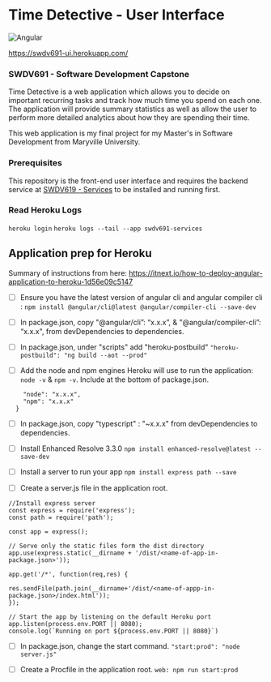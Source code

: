 # Time Detective - User Interface
![Angular](https://badges.aleen42.com/src/angular.svg)

https://swdv691-ui.herokuapp.com/

### SWDV691 - Software Development Capstone

Time Detective is a web application which allows you to decide on important recurring tasks and track how much time you spend on each one. The application will provide summary statistics as well as allow the user to perform more detailed analytics about how they are spending their time.

This web application is my final project for my Master's in Software Development from Maryville University.

### Prerequisites

This repository is the front-end user interface and requires the backend service at [SWDV619 - Services](https://github.com/mikecolbert2/SWDV691-Services) to be installed and running first.



### Read Heroku Logs
 ```heroku login```
 ```heroku logs --tail --app swdv691-services```


 ## Application prep for Heroku
Summary of instructions from here: https://itnext.io/how-to-deploy-angular-application-to-heroku-1d56e09c5147
  
 - [ ] Ensure you have the latest version of angular cli and angular compiler cli : ```npm install @angular/cli@latest @angular/compiler-cli --save-dev```  
  
 - [ ] In package.json, copy "@angular/cli”: “x.x.x”, & "@angular/compiler-cli”: “x.x.x", from devDependencies to dependencies.
 
 - [ ] In package.json, under "scripts" add "heroku-postbuild" ```"heroku-postbuild": "ng build --aot --prod"```  
 
 - [ ] Add the node and npm engines Heroku will use to run the application:  ``` node -v``` & ``` npm -v ```. Include at the bottom of package.json. 
```  "engines": {
    "node": "x.x.x",
    "npm": "x.x.x"
  }
```   

- [ ] In package.json, copy "typescript" : "~x.x.x" from devDependencies to dependencies.  

- [ ] Install Enhanced Resolve 3.3.0 ``` npm install enhanced-resolve@latest --save-dev ```  

- [ ] Install a server to run your app ``` npm install express path --save ```  

- [ ] Create a server.js file in the application root.
```
//Install express server
const express = require('express');
const path = require('path');

const app = express();

// Serve only the static files form the dist directory
app.use(express.static(__dirname + '/dist/<name-of-app-in-package.json>'));

app.get('/*', function(req,res) {
    
res.sendFile(path.join(__dirname+'/dist/<name-of-appp-in-package.json>/index.html'));
});

// Start the app by listening on the default Heroku port
app.listen(process.env.PORT || 8080);
console.log(`Running on port ${process.env.PORT || 8080}`)
```  

- [ ] In package.json, change the start command. ``` "start:prod": "node server.js" ```  

- [ ] Create a Procfile in the application root. ``` web: npm run start:prod ```